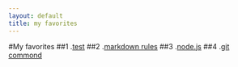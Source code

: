 ```yaml
---
layout: default
title: my favorites
---
```

#My favorites
##1 .[test](http://www.baidu.com)
##2 .[markdown rules](markdown_rules.markdown)
##3 .[node.js](node_js.markdown)
##4 .[git commond](git_commond.markdown)
